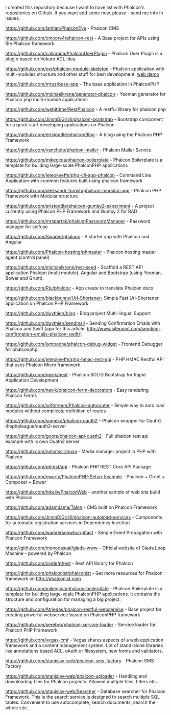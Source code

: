 I created this repository because I want to have list with Phalcon's repositories on Github. If you want add some new, please - send me info in issues.

https://github.com/lantian/PhalconEye - Phalcon CMS 

https://github.com/cmoore4/phalcon-rest - A Base project for APIs using the Phalcon framework

https://github.com/calinrada/PhalconUserPlugin - Phalcon User Plugin is a plugin based on Vokuro ACL idea

https://github.com/ovr/phalcon-module-skeleton - Phalcon application with multi-modules structure and other stuff for best development. [web demo](http://phalcon-module.dmtry.me/)

https://github.com/mruz/base-app - The base application in PhalconPHP

https://github.com/michaelkrone/generator-phalcon - Yeoman generator for Phalcon php multi-module applications

https://github.com/webit4me/RestPhalcon - A restful library for phalcon php

https://github.com/JimmDiGrizli/phalcon-bootstrap - Bootstrap component for a quick start developing applications on Phalcon

https://github.com/eristoddle/phalconBlog - A blog using the Phalcon PHP Framework

https://github.com/vanchelo/phalcon-mailer - Phalcon Mailer Service

https://github.com/mikegioia/phalcon-boilerplate - Phalcon Boilerplate is a template for building large-scale PhalconPHP applications

https://github.com/jeteokeeffe/php-cli-app-phalcon - Command Line Application with common features built using phalcon framework

https://github.com/oleksandr-torosh/phalcon-modular-app - Phalcon PHP Framework with Modular structure

https://github.com/eristoddle/phalcon-gumby2-experiment - A project currently using Phalcon PHP Framework and Gumby 2 for RAD

https://github.com/mrspartak/phalconPasswordManager - Password manager for selfuse

https://github.com/Swader/phalanx - A starter app with Phalcon and Angular

https://github.com/Phalcon-hosting/phmaster - Phalcon hosting master agent (control panel)

https://github.com/michaelkrone/rest-seed - Scaffold a REST API application Phalcon (multi module), Angular and Bootstrap (using Yeoman, Bower and Grunt).

https://github.com/Riu/phaldoc - App create to translate Phalcon docs

https://github.com/blackbunny/Url-Shortener- Simple Fast Url-Shortener application on Phalcon PHP Framework

https://github.com/duythien/blog - Blog project Multi-lingual Support

https://github.com/duythien/sendmail - Sending Confirmation Emails with Phalcon and Swift (app for this article: http://www.sitepoint.com/sending-confirmation-emails-phalcon-swift/)

https://github.com/jymboche/phalcon-debug-widget - Frontend Debugger for phalconphp

https://github.com/jeteokeeffe/php-hmac-rest-api - PHP HMAC Restful API that uses Phalcon Micro framework

https://github.com/nexik/nest - Phalcon SOLID Bootstrap for Rapid Application Development

https://github.com/nexik/phalcon-form-decorators - Easy rendering Phalcon Forms 

https://github.com/softdream/Phalcon-autorouter - Simple way to auto load modules without complicate definition of routes

https://github.com/sumeko/phalcon-oauth2 - Phalcon wrapper for Oauth2 thephpleague/oauth2-server

https://github.com/goors/phalcon-api-ouath2 - Full phalcon rest api example with is own Ouath2 server

https://github.com/nohatssir/nova - Media manager project in PHP with Phalcon

https://github.com/phrest/api - Phalcon PHP REST Core API Package

https://github.com/ewartx/PhalconPHP-Setup-Example - Phalcon + Grunt + Composer + Bower

https://github.com/hikaliv/PhalconWeb - another sample of web site build with Phalcon

https://github.com/adamdama/Talon - CMS built on Phalcon Framework

https://github.com/JimmDiGrizli/phalcon-autoload-services - Components for automatic registration services in Dependency Injection

https://github.com/wandersonwhcr/phact -  Simple Event Propagation with Phalcon Framework

https://github.com/monocasual/giada-www - Official website of Giada Loop Machine - powered by Phalcon

https://github.com/ovide/phest - Rest API library for Phalcon

https://github.com/phalconist/phalconist - Get more resources for Phalcon framework on http://phalconist.com

https://github.com/mikegioia/phalcon-boilerplate - Phalcon Boilerplate is a template for building large-scale PhalconPHP applications. It contains the structure and configuration for managing a big project. 

https://github.com/Atriedes/phalcon-restful-webservice - Base project for creating powerful webservice based on PhalconPHP framework

https://github.com/serebro/phalcon-service-loader - Service loader for Phalcon PHP Framework

https://github.com/vegas-cmf - Vegas shares aspects of a web application framework and a content management system. Lot of stand-alone libraries like annotations based ACL, oAuth or filesystem, new forms and validators.

https://github.com/stanislav-web/phalcon-sms-factory - Phalcon SMS Factory

https://github.com/stanislav-web/phalcon-uploader - Handling and downloading files for Phalcon projects. Allowed multiple files, filters etc...

https://github.com/stanislav-web/Searcher - Database searcher for Phalcon Framework. This is the search service is designed to search multiple SQL tables. Convenient to use autocomplete, search documents, search the whole site.
